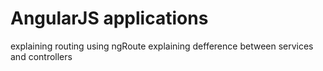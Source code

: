 # AngularJS applications 
explaining routing using ngRoute 
explaining defference between services and controllers